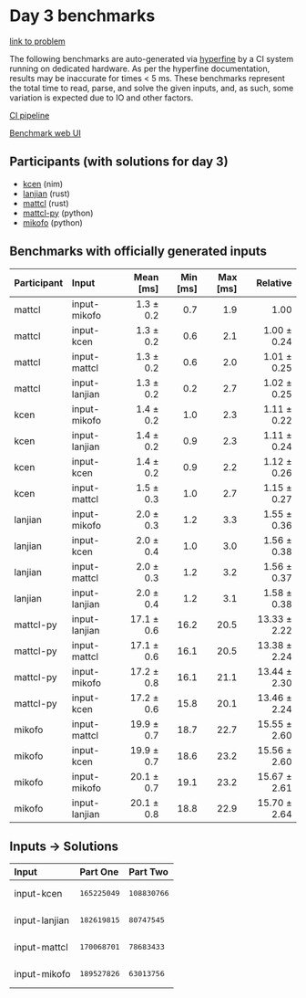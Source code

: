 # Day 3 benchmarks

[link to problem](https://adventofcode.com/2024/day/3)

The following benchmarks are auto-generated via
[hyperfine](https://github.com/sharkdp/hyperfine) by a CI system running on
dedicated hardware. As per the hyperfine documentation, results may be
inaccurate for times < 5 ms. These benchmarks represent the total time to read,
parse, and solve the given inputs, and, as such, some variation is expected due
to IO and other factors.

[CI pipeline](http://ci.papercode.net:8080/teams/main/pipelines/aoc2024)

[Benchmark web UI](https://aoc.ancalagon.black)


## Participants (with solutions for day 3)

- [kcen](https://github.com/kcen/aoc2024) (nim)
- [lanjian](https://github.com/lanjian/aoc-2024) (rust)
- [mattcl](https://github.com/mattcl/aoc2024) (rust)
- [mattcl-py](https://github.com/mattcl/aoc2024-py) (python)
- [mikofo](https://github.com/mikofo/aoc2024) (python)


## Benchmarks with officially generated inputs

| Participant | Input | Mean [ms] | Min [ms] | Max [ms] | Relative |
|:---|:---|---:|---:|---:|---:|
| mattcl | input-mikofo | 1.3 ± 0.2 | 0.7 | 1.9 | 1.00 |
| mattcl | input-kcen | 1.3 ± 0.2 | 0.6 | 2.1 | 1.00 ± 0.24 |
| mattcl | input-mattcl | 1.3 ± 0.2 | 0.6 | 2.0 | 1.01 ± 0.25 |
| mattcl | input-lanjian | 1.3 ± 0.2 | 0.2 | 2.7 | 1.02 ± 0.25 |
| kcen | input-mikofo | 1.4 ± 0.2 | 1.0 | 2.3 | 1.11 ± 0.22 |
| kcen | input-lanjian | 1.4 ± 0.2 | 0.9 | 2.3 | 1.11 ± 0.24 |
| kcen | input-kcen | 1.4 ± 0.2 | 0.9 | 2.2 | 1.12 ± 0.26 |
| kcen | input-mattcl | 1.5 ± 0.3 | 1.0 | 2.7 | 1.15 ± 0.27 |
| lanjian | input-mikofo | 2.0 ± 0.3 | 1.2 | 3.3 | 1.55 ± 0.36 |
| lanjian | input-kcen | 2.0 ± 0.4 | 1.0 | 3.0 | 1.56 ± 0.38 |
| lanjian | input-mattcl | 2.0 ± 0.3 | 1.2 | 3.2 | 1.56 ± 0.37 |
| lanjian | input-lanjian | 2.0 ± 0.4 | 1.2 | 3.1 | 1.58 ± 0.38 |
| mattcl-py | input-lanjian | 17.1 ± 0.6 | 16.2 | 20.5 | 13.33 ± 2.22 |
| mattcl-py | input-mattcl | 17.1 ± 0.6 | 16.1 | 20.5 | 13.38 ± 2.24 |
| mattcl-py | input-mikofo | 17.2 ± 0.8 | 16.1 | 21.1 | 13.44 ± 2.30 |
| mattcl-py | input-kcen | 17.2 ± 0.6 | 15.8 | 20.1 | 13.46 ± 2.24 |
| mikofo | input-mattcl | 19.9 ± 0.7 | 18.7 | 22.7 | 15.55 ± 2.60 |
| mikofo | input-kcen | 19.9 ± 0.7 | 18.6 | 23.2 | 15.56 ± 2.60 |
| mikofo | input-mikofo | 20.1 ± 0.7 | 19.1 | 23.2 | 15.67 ± 2.61 |
| mikofo | input-lanjian | 20.1 ± 0.8 | 18.8 | 22.9 | 15.70 ± 2.64 |


## Inputs -> Solutions

| Input | Part One | Part Two |
|:---|:---|:---|
|input-kcen|<pre>165225049</pre>|<pre>108830766</pre>|
|input-lanjian|<pre>182619815</pre>|<pre>80747545</pre>|
|input-mattcl|<pre>170068701</pre>|<pre>78683433</pre>|
|input-mikofo|<pre>189527826</pre>|<pre>63013756</pre>|